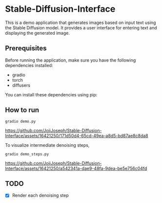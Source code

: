 # Stable-Diffusion-Interface

This is a demo application that generates images based on input text using the Stable Diffusion model. It provides a user interface for entering text and displaying the generated image.

## Prerequisites

Before running the application, make sure you have the following dependencies installed:

- gradio
- torch
- diffusers

You can install these dependencies using pip:

## How to run

```
gradio demo.py
```



https://github.com/JojiJoseph/Stable-Diffusion-Interface/assets/16421250/171d50d4-65cd-49ea-a8d5-bd87ae8c8da8

To visualize intermediate denoising steps,

```
gradio demo_steps.py
```


https://github.com/JojiJoseph/Stable-Diffusion-Interface/assets/16421250/a542341a-dae9-48fa-9dea-be5e756c04fd



## TODO
 - [x]  Render each denoising step
